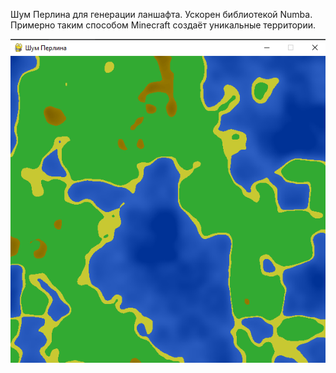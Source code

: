 Шум Перлина для генерации ланшафта. Ускорен библиотекой Numba.
Примерно таким способом Minecraft создаёт уникальные территории.

![Скриншот](https://github.com/KIvanX/Perlin_noise/raw/master/screenshot.png)
